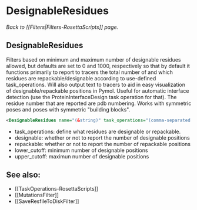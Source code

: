 # DesignableResidues
*Back to [[Filters|Filters-RosettaScripts]] page.*
## DesignableResidues

Filters based on minimum and maximum number of designable residues allowed, but defaults are set to 0 and 1000, respectively so that by default it functions primarily to report to tracers the total number of and which residues are repackable/designable according to use-defined task\_operations. Will also output text to tracers to aid in easy visualization of designable/repackable positions in Pymol. Useful for automatic interface detection (use the ProteinInterfaceDesign task operation for that). The residue number that are reported are pdb numbering. Works with symmetric poses and poses with symmetric "building blocks".

```xml
<DesignableResidues name="(&string)" task_operations="(comma-separated list)" designable="(1 &bool)" packable="(0 &bool)" lower_cutoff="(0 &size)" upper_cutoff="(1000 &size)"/>
```

-   task\_operations: define what residues are designable or repackable.
-   designable: whether or not to report the number of designable positions
-   repackable: whether or not to report the number of repackable positions
-   lower\_cutoff: minimum number of designable positions
-   upper\_cutoff: maximun number of designable positions

## See also:

* [[TaskOperations-RosettaScripts]]
* [[MutationsFilter]]
* [[SaveResfileToDiskFilter]]
